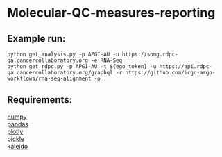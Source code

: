# Molecular-QC-measures-reporting
## Example run:
```
python get_analysis.py -p APGI-AU -u https://song.rdpc-qa.cancercollaboratory.org -e RNA-Seq
python get_rdpc.py -p APGI-AU -t ${ego_token} -u https://api.rdpc-qa.cancercollaboratory.org/graphql -r https://github.com/icgc-argo-workflows/rna-seq-alignment -o .
```

## Requirements:
[numpy](https://anaconda.org/anaconda/numpy)<Br>
[pandas](https://anaconda.org/anaconda/pandas)<Br>
[plotly](https://anaconda.org/conda-forge/plotly)<Br>
[pickle](https://anaconda.org/conda-forge/pypickle/files)<Br>
[kaleido](https://anaconda.org/conda-forge/python-kaleido)